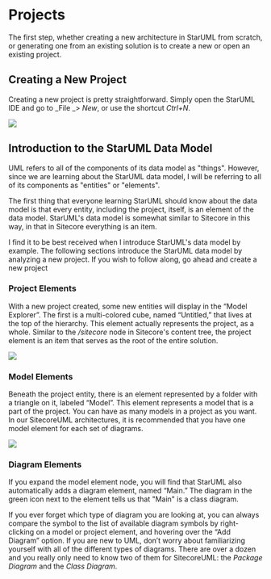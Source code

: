 # Projects

The first step, whether creating a new architecture in StarUML from scratch, or generating one from an existing solution is to create a new or open an existing project.

## Creating a New Project

Creating a new project is pretty straightforward. Simply open the StarUML IDE and go to _File _&gt; _New_, or use the shortcut _Ctrl+N_.

![](https://github.com/zkniebel/SitecoreUML/blob/master/assets/StarUML-NewProject.png?raw=true)

## Introduction to the StarUML Data Model

UML refers to all of the components of its data model as "things". However, since we are learning about the StarUML data model, I will be referring to all of its components as "entities" or "elements".

The first thing that everyone learning StarUML should know about the data model is that every entity, including the project, itself, is an element of the data model. StarUML's data model is somewhat similar to Sitecore in this way, in that in Sitecore everything is an item.

I find it to be best received when I introduce StarUML's data model by example. The following sections introduce the StarUML data model by analyzing a new project. If you wish to follow along, go ahead and create a new project

### Project Elements

With a new project created, some new entities will display in the “Model Explorer”. The first is a multi-colored cube, named “Untitled,” that lives at the top of the hierarchy. This element actually represents the project, as a whole. Similar to the _/sitecore_ node in Sitecore's content tree, the project element is an item that serves as the root of the entire solution.

![](https://github.com/zkniebel/SitecoreUML/blob/master/assets/StarUML-DataModel-Project.png?raw=true)

### Model Elements

Beneath the project entity, there is an element represented by a folder with a triangle on it, labeled “Model”. This element represents a model that is a part of the project. You can have as many models in a project as you want. In our SitecoreUML architectures, it is recommended that you have one model element for each set of diagrams.

![](https://github.com/zkniebel/SitecoreUML/blob/master/assets/StarUML-DataModel-Model.png?raw=true)

### Diagram Elements

If you expand the model element node, you will find that StarUML also automatically adds a diagram element, named “Main.” The diagram in the green icon next to the element tells us that "Main" is a class diagram.

If you ever forget which type of diagram you are looking at, you can always compare the symbol to the list of available diagram symbols by right-clicking on a model or project element, and hovering over the “Add Diagram” option. If you are new to UML, don’t worry about familiarizing yourself with all of the different types of diagrams. There are over a dozen and you really only need to know two of them for SitecoreUML: the _Package Diagram_ and the _Class Diagram_.

